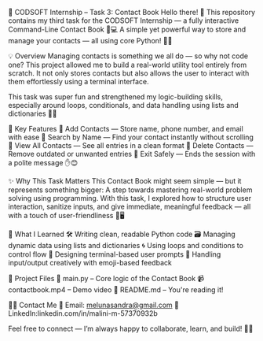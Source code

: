 📘 CODSOFT Internship – Task 3: Contact Book
Hello there! 👋
This repository contains my third task for the CODSOFT Internship — a fully interactive Command-Line Contact Book 🧾💻
A simple yet powerful way to store and manage your contacts — all using core Python! 🐍✨

💡 Overview
Managing contacts is something we all do — so why not code one?
This project allowed me to build a real-world utility tool entirely from scratch. It not only stores contacts but also allows the user to interact with them effortlessly using a terminal interface.

This task was super fun and strengthened my logic-building skills, especially around loops, conditionals, and data handling using lists and dictionaries 🧠💡

🎯 Key Features
🔹 Add Contacts — Store name, phone number, and email with ease
🔹 Search by Name — Find your contact instantly without scrolling
🔹 View All Contacts — See all entries in a clean format
🔹 Delete Contacts — Remove outdated or unwanted entries
🔹 Exit Safely — Ends the session with a polite message ✋😊

✨ Why This Task Matters
This Contact Book might seem simple — but it represents something bigger:
A step towards mastering real-world problem solving using programming.
With this task, I explored how to structure user interaction, sanitize inputs, and give immediate, meaningful feedback — all with a touch of user-friendliness 🌈🖥

🚀 What I Learned
🛠 Writing clean, readable Python code
🗃 Managing dynamic data using lists and dictionaries
🌀 Using loops and conditions to control flow
💬 Designing terminal-based user prompts
📍 Handling input/output creatively with emoji-based feedback

📂 Project Files
📄 main.py – Core logic of the Contact Book
📹 contactbook.mp4 – Demo video 
📝 README.md – You're reading it!

👩‍💻 Contact Me
📧 Email: melunasandra@gmail.com
🔗 LinkedIn:linkedin.com/in/malini-m-57370932b 

Feel free to connect — I’m always happy to collaborate, learn, and build! 🤝💬

